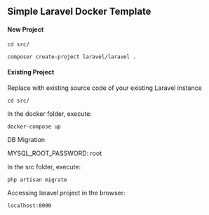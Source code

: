 ## Simple Laravel Docker Template

#### New Project

```
cd src/
```

```
composer create-project laravel/laravel .
```

#### Existing Project

Replace with existing source code of your existing Laravel instance

```
cd src/
```

In the docker folder, execute:

```
docker-compose up
```

DB Migration

MYSQL_ROOT_PASSWORD: root

In the src folder, execute:

```
php artisan migrate
```

Accessing laravel project in the browser:

```
localhost:8000
```